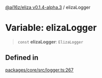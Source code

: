 [@ai16z/eliza v0.1.4-alpha.3](../index.md) / elizaLogger

# Variable: elizaLogger

> `const` **elizaLogger**: `ElizaLogger`

## Defined in

[packages/core/src/logger.ts:267](https://github.com/Sifchain/sa-eliza/blob/main/packages/core/src/logger.ts#L267)
